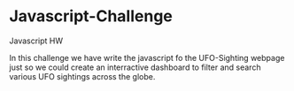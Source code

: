 # Javascript-Challenge
Javascript HW

In this challenge we have write the javascript fo the UFO-Sighting webpage just so we could create an interractive dashboard to filter and search various UFO sightings across the globe.
